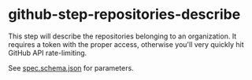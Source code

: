 # github-step-repositories-describe

This step will describe the repositories belonging to an organization. It requires a
token with the proper access, otherwise you'll very quickly hit GitHub API rate-limiting.

See [spec.schema.json](spec.schema.json) for parameters.

